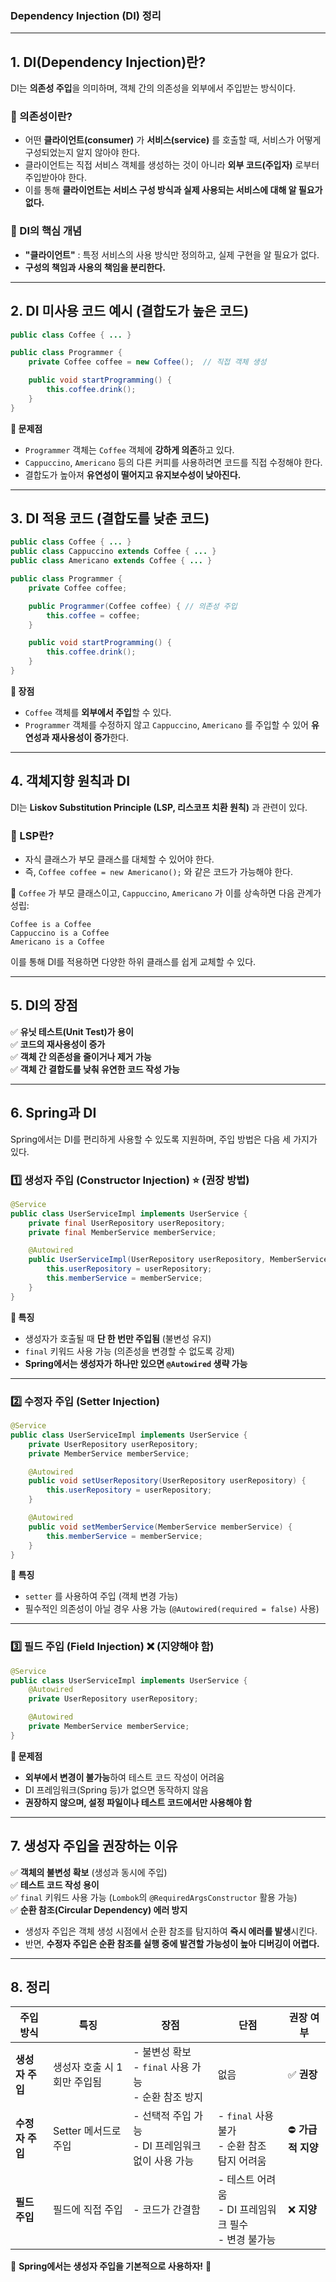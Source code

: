 ### Dependency Injection (DI) 정리

---

## 1. DI(Dependency Injection)란?

DI는 **의존성 주입**을 의미하며, 객체 간의 의존성을 외부에서 주입받는 방식이다.

### 🔹 의존성이란?
- 어떤 **클라이언트(consumer)** 가 **서비스(service)** 를 호출할 때, 서비스가 어떻게 구성되었는지 알지 않아야 한다.
- 클라이언트는 직접 서비스 객체를 생성하는 것이 아니라 **외부 코드(주입자)** 로부터 주입받아야 한다.
- 이를 통해 **클라이언트는 서비스 구성 방식과 실제 사용되는 서비스에 대해 알 필요가 없다.**

### 🔹 DI의 핵심 개념
- **"클라이언트"** : 특정 서비스의 사용 방식만 정의하고, 실제 구현을 알 필요가 없다.
- **구성의 책임과 사용의 책임을 분리한다.**

---

## 2. DI 미사용 코드 예시 (결합도가 높은 코드)

```java
public class Coffee { ... }

public class Programmer {
    private Coffee coffee = new Coffee();  // 직접 객체 생성

    public void startProgramming() {
        this.coffee.drink();
    }
}
```
**📌 문제점**
- `Programmer` 객체는 `Coffee` 객체에 **강하게 의존**하고 있다.
- `Cappuccino`, `Americano` 등의 다른 커피를 사용하려면 코드를 직접 수정해야 한다.
- 결합도가 높아져 **유연성이 떨어지고 유지보수성이 낮아진다.**

---

## 3. DI 적용 코드 (결합도를 낮춘 코드)

```java
public class Coffee { ... }
public class Cappuccino extends Coffee { ... }
public class Americano extends Coffee { ... }

public class Programmer {
    private Coffee coffee;

    public Programmer(Coffee coffee) { // 의존성 주입
        this.coffee = coffee;
    }

    public void startProgramming() {
        this.coffee.drink();
    }
}
```

**📌 장점**
- `Coffee` 객체를 **외부에서 주입**할 수 있다.
- `Programmer` 객체를 수정하지 않고 `Cappuccino`, `Americano` 를 주입할 수 있어 **유연성과 재사용성이 증가**한다.

---

## 4. 객체지향 원칙과 DI

DI는 **Liskov Substitution Principle (LSP, 리스코프 치환 원칙)** 과 관련이 있다.

### 🔹 LSP란?
- 자식 클래스가 부모 클래스를 대체할 수 있어야 한다.
- 즉, `Coffee coffee = new Americano();` 와 같은 코드가 가능해야 한다.

📌 `Coffee` 가 부모 클래스이고, `Cappuccino`, `Americano` 가 이를 상속하면 다음 관계가 성립:
```
Coffee is a Coffee
Cappuccino is a Coffee
Americano is a Coffee
```
이를 통해 DI를 적용하면 다양한 하위 클래스를 쉽게 교체할 수 있다.

---

## 5. DI의 장점

✅ **유닛 테스트(Unit Test)가 용이**  
✅ **코드의 재사용성이 증가**  
✅ **객체 간 의존성을 줄이거나 제거 가능**  
✅ **객체 간 결합도를 낮춰 유연한 코드 작성 가능**

---

## 6. Spring과 DI

Spring에서는 DI를 편리하게 사용할 수 있도록 지원하며, 주입 방법은 다음 세 가지가 있다.

### 1️⃣ 생성자 주입 (Constructor Injection) ⭐ **(권장 방법)**

```java
@Service 
public class UserServiceImpl implements UserService {   
    private final UserRepository userRepository; 
    private final MemberService memberService; 

    @Autowired
    public UserServiceImpl(UserRepository userRepository, MemberService memberService) { 
        this.userRepository = userRepository; 
        this.memberService = memberService; 
    } 
}
```

**📌 특징**
- 생성자가 호출될 때 **단 한 번만 주입됨** (불변성 유지)
- `final` 키워드 사용 가능 (의존성을 변경할 수 없도록 강제)
- **Spring에서는 생성자가 하나만 있으면 `@Autowired` 생략 가능**

---

### 2️⃣ 수정자 주입 (Setter Injection)

```java
@Service 
public class UserServiceImpl implements UserService { 
    private UserRepository userRepository; 
    private MemberService memberService; 

    @Autowired 
    public void setUserRepository(UserRepository userRepository) { 
        this.userRepository = userRepository; 
    } 

    @Autowired 
    public void setMemberService(MemberService memberService) { 
        this.memberService = memberService; 
    } 
}
```

**📌 특징**
- `setter` 를 사용하여 주입 (객체 변경 가능)
- 필수적인 의존성이 아닐 경우 사용 가능 (`@Autowired(required = false)` 사용)

---

### 3️⃣ 필드 주입 (Field Injection) ❌ **(지양해야 함)**

```java
@Service 
public class UserServiceImpl implements UserService { 
    @Autowired
    private UserRepository userRepository; 

    @Autowired
    private MemberService memberService; 
}
```

**📌 문제점**
- **외부에서 변경이 불가능**하여 테스트 코드 작성이 어려움
- DI 프레임워크(Spring 등)가 없으면 동작하지 않음
- **권장하지 않으며, 설정 파일이나 테스트 코드에서만 사용해야 함**

---

## 7. 생성자 주입을 권장하는 이유

✅ **객체의 불변성 확보** (생성과 동시에 주입)  
✅ **테스트 코드 작성 용이**  
✅ `final` 키워드 사용 가능 (`Lombok`의 `@RequiredArgsConstructor` 활용 가능)  
✅ **순환 참조(Circular Dependency) 에러 방지**

- 생성자 주입은 객체 생성 시점에서 순환 참조를 탐지하여 **즉시 에러를 발생**시킨다.
- 반면, **수정자 주입은 순환 참조를 실행 중에 발견할 가능성이 높아 디버깅이 어렵다.**

---

## 8. 정리

| 주입 방식 | 특징 | 장점 | 단점 | 권장 여부 |
|-----------|------|------|------|---------|
| **생성자 주입** | 생성자 호출 시 1회만 주입됨 | - 불변성 확보 <br> - `final` 사용 가능 <br> - 순환 참조 방지 | 없음 | ✅ **권장** |
| **수정자 주입** | Setter 메서드로 주입 | - 선택적 주입 가능 <br> - DI 프레임워크 없이 사용 가능 | - `final` 사용 불가 <br> - 순환 참조 탐지 어려움 | ⛔ **가급적 지양** |
| **필드 주입** | 필드에 직접 주입 | - 코드가 간결함 | - 테스트 어려움 <br> - DI 프레임워크 필수 <br> - 변경 불가능 | ❌ **지양** |

📌 **Spring에서는 생성자 주입을 기본적으로 사용하자!** 🚀